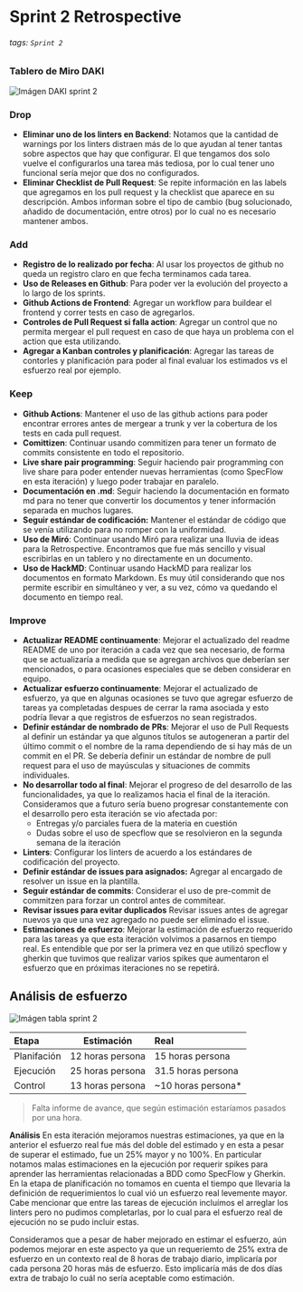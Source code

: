 # Sprint 2 Retrospective
###### tags: `Sprint 2`
### Tablero de Miro DAKI
![Imágen DAKI sprint 2](https://media.discordapp.net/attachments/972236844907515964/978004008822276126/unknown.png?width=568&height=460)

### Drop
- **Eliminar uno de los linters en Backend**: Notamos que la cantidad de warnings por los linters distraen más de lo que ayudan al tener tantas sobre aspectos que hay que configurar. El que tengamos dos solo vuelve el configurarlos una tarea más tediosa, por lo cual tener uno funcional sería mejor que dos no configurados.
- **Eliminar Checklist de Pull Request**: Se repite información en las labels que agregamos en los pull request y la checklist que aparece en su descripción. Ambos informan sobre el tipo de cambio (bug solucionado, añadido de documentación, entre otros) por lo cual no es necesario mantener ambos.

### Add
- **Registro de lo realizado por fecha**: Al usar los proyectos de github no queda un registro claro en que fecha terminamos cada tarea.
- **Uso de Releases en Github**: Para poder ver la evolución del proyecto a lo largo de los sprints.
- **Github Actions de Frontend**: Agregar un workflow para buildear el frontend y correr tests en caso de agregarlos.
- **Controles de Pull Request si falla action**: Agregar un control que no permita mergear el pull request en caso de que haya un problema con el action que esta utilizando.
- **Agregar a Kanban controles y planificación**: Agregar las tareas de contorles y planificación para poder al final evaluar los estimados vs el esfuerzo real por ejemplo.

### Keep
- **Github Actions**: Mantener el uso de las github actions para poder encontrar errores antes de mergear a trunk y ver la cobertura de los tests en cada pull request.
- **Comittizen**: Continuar usando commitizen para tener un formato de commits consistente en todo el repositorio.
- **Live share pair programming**: Seguir haciendo pair programming con live share para poder entender nuevas herramientas (como SpecFlow en esta iteración) y luego poder trabajar en paralelo.
- **Documentación en .md**: Seguir haciendo la documentación en formato md para no tener que convertir los documentos y tener información separada en muchos lugares.
- **Seguir estándar de codificación:** Mantener el estándar de código que se venía utilizando para no romper con la uniformidad.
- **Uso de Miró**: Continuar usando Miró para realizar una lluvia de ideas para la Retrospective. Encontramos que fue más sencillo y visual escribirlas en un tablero y no directamente en un documento.
- **Uso de HackMD**: Continuar usando HackMD para realizar los documentos en formato Markdown. Es muy útil considerando que nos permite escribir en simultáneo y ver, a su vez, cómo va quedando el documento en tiempo real.

### Improve
- **Actualizar README continuamente**: Mejorar el actualizado del readme README de uno por iteración a cada vez que sea necesario, de forma que se actualizaría a medida que se agregan archivos que deberían ser mencionados, o para ocasiones especiales que se deben considerar en equipo.
- **Actualizar esfuerzo continuamente**: Mejorar el actualizado de esfuerzo, ya que en algunas ocasiones se tuvo que agregar esfuerzo de tareas ya completadas despues de cerrar la rama asociada y esto podría llevar a que registros de esfuerzos no sean registrados.
- **Definir estándar de nombrado de PRs**: Mejorar el uso de Pull Requests al definir un estándar ya que algunos títulos se autogeneran a partir del último commit o el nombre de la rama dependiendo de si hay más de un commit en el PR. Se debería definir un estándar de nombre de pull request para el uso de mayúsculas y situaciones de commits individuales.
- **No desarrollar todo al final**: Mejorar el progreso de del desarrollo de las funcionalidades, ya que lo realizamos hacia el final de la iteración. Consideramos que a futuro sería bueno progresar constantemente con el desarrollo pero esta iteración se vio afectada por:
    - Entregas y/o parciales fuera de la materia en cuestión
    - Dudas sobre el uso de specflow que se resolvieron en la segunda semana de la iteración
- **Linters**: Configurar los linters de acuerdo a los estándares de codificación del proyecto.
- **Definir estándar de issues para asignados:** Agregar al encargado de resolver un issue en la plantilla.
- **Seguir estándar de commits**: Considerar el uso de pre-commit de commitzen para forzar un control antes de commitear.
- **Revisar issues para evitar duplicados** Revisar issues antes de agregar nuevos ya que una vez agregado no puede ser eliminado el issue.
- **Estimaciones de esfuerzo**: Mejorar la estimación de esfuerzo requerido para las tareas ya que esta iteración volvimos a pasarnos en tiempo real. Es entendible que por ser la primera vez en que utilizó specflow y gherkin que tuvimos que realizar varios spikes que aumentaron el esfuerzo que en próximas iteraciones no se repetirá.

## Análisis de esfuerzo
![Imágen tabla sprint 2](https://media.discordapp.net/attachments/972236844907515964/978004880818049054/unknown.png?width=960&height=441)

| Etapa       | Estimación       | Real               |
|:----------- | ---------------- |:------------------ |
| Planifación | 12 horas persona | 15 horas persona   |
| Ejecución   | 25 horas persona | 31.5 horas persona |
| Control     | 13 horas persona | ~10 horas persona* |

> Falta informe de avance, que según estimación estaríamos pasados por una hora.

**Análisis**
En esta iteración mejoramos nuestras estimaciones, ya que en la anterior el esfuerzo real fue más del doble del estimado y en esta a pesar de superar el estimado, fue un 25% mayor y no 100%. En particular notamos malas estimaciones en la ejecución por requerir spikes para aprender las herramientas relacionadas a BDD como SpecFlow y Gherkin. En la etapa de planificación no tomamos en cuenta el tiempo que llevaria la definición de requerimientos lo cual vió un esfuerzo real levemente mayor.
Cabe mencionar que entre las tareas de ejecución incluímos el arreglar los linters pero no pudimos completarlas, por lo cual para el esfuerzo real de ejecución no se pudo incluir estas.

Consideramos que a pesar de haber mejorado en estimar el esfuerzo, aún podemos mejorar en este aspecto ya que un requeriemto de 25% extra de esfuerzo en un contexto real de 8 horas de trabajo diario, implicaría por cada persona 20 horas más de esfuerzo. Esto implicaría más de dos días extra de trabajo lo cuál no sería aceptable como estimación.


